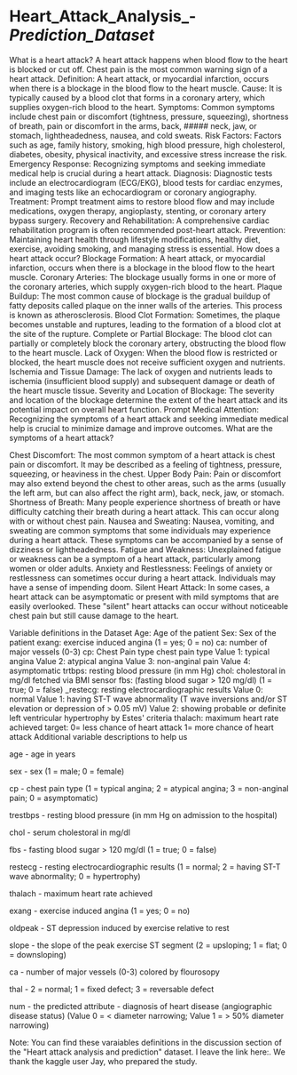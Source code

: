 # Heart_Attack_Analysis_-_Prediction_Dataset_

What is a heart attack?
A heart attack happens when blood flow to the heart is blocked or cut off. Chest pain is the most common warning sign of a heart attack.
Definition: A heart attack, or myocardial infarction, occurs when there is a blockage in the blood flow to the heart muscle.
Cause: It is typically caused by a blood clot that forms in a coronary artery, which supplies oxygen-rich blood to the heart.
Symptoms: Common symptoms include chest pain or discomfort (tightness, pressure, squeezing), shortness of breath, pain or discomfort in the arms, back, ##### neck, jaw, or stomach, lightheadedness, nausea, and cold sweats.
Risk Factors: Factors such as age, family history, smoking, high blood pressure, high cholesterol, diabetes, obesity, physical inactivity, and excessive stress increase the risk.
Emergency Response: Recognizing symptoms and seeking immediate medical help is crucial during a heart attack.
Diagnosis: Diagnostic tests include an electrocardiogram (ECG/EKG), blood tests for cardiac enzymes, and imaging tests like an echocardiogram or coronary angiography.
Treatment: Prompt treatment aims to restore blood flow and may include medications, oxygen therapy, angioplasty, stenting, or coronary artery bypass surgery.
Recovery and Rehabilitation: A comprehensive cardiac rehabilitation program is often recommended post-heart attack.
Prevention: Maintaining heart health through lifestyle modifications, healthy diet, exercise, avoiding smoking, and managing stress is essential.
How does a heart attack occur?
Blockage Formation: A heart attack, or myocardial infarction, occurs when there is a blockage in the blood flow to the heart muscle.
Coronary Arteries: The blockage usually forms in one or more of the coronary arteries, which supply oxygen-rich blood to the heart.
Plaque Buildup: The most common cause of blockage is the gradual buildup of fatty deposits called plaque on the inner walls of the arteries. This process is known as atherosclerosis.
Blood Clot Formation: Sometimes, the plaque becomes unstable and ruptures, leading to the formation of a blood clot at the site of the rupture.
Complete or Partial Blockage: The blood clot can partially or completely block the coronary artery, obstructing the blood flow to the heart muscle.
Lack of Oxygen: When the blood flow is restricted or blocked, the heart muscle does not receive sufficient oxygen and nutrients.
Ischemia and Tissue Damage: The lack of oxygen and nutrients leads to ischemia (insufficient blood supply) and subsequent damage or death of the heart muscle tissue.
Severity and Location of Blockage: The severity and location of the blockage determine the extent of the heart attack and its potential impact on overall heart function.
Prompt Medical Attention: Recognizing the symptoms of a heart attack and seeking immediate medical help is crucial to minimize damage and improve outcomes.
What are the symptoms of a heart attack?

Chest Discomfort: The most common symptom of a heart attack is chest pain or discomfort. It may be described as a feeling of tightness, pressure, squeezing, or heaviness in the chest. Upper Body Pain: Pain or discomfort may also extend beyond the chest to other areas, such as the arms (usually the left arm, but can also affect the right arm), back, neck, jaw, or stomach. Shortness of Breath: Many people experience shortness of breath or have difficulty catching their breath during a heart attack. This can occur along with or without chest pain. Nausea and Sweating: Nausea, vomiting, and sweating are common symptoms that some individuals may experience during a heart attack. These symptoms can be accompanied by a sense of dizziness or lightheadedness. Fatigue and Weakness: Unexplained fatigue or weakness can be a symptom of a heart attack, particularly among women or older adults. Anxiety and Restlessness: Feelings of anxiety or restlessness can sometimes occur during a heart attack. Individuals may have a sense of impending doom. Silent Heart Attack: In some cases, a heart attack can be asymptomatic or present with mild symptoms that are easily overlooked. These "silent" heart attacks can occur without noticeable chest pain but still cause damage to the heart.

Variable definitions in the Dataset
Age: Age of the patient Sex: Sex of the patient exang: exercise induced angina (1 = yes; 0 = no) ca: number of major vessels (0-3) cp: Chest Pain type chest pain type Value 1: typical angina Value 2: atypical angina Value 3: non-anginal pain Value 4: asymptomatic trtbps: resting blood pressure (in mm Hg) chol: cholestoral in mg/dl fetched via BMI sensor fbs: (fasting blood sugar > 120 mg/dl) (1 = true; 0 = false) _restecg: resting electrocardiographic results Value 0: normal Value 1: having ST-T wave abnormality (T wave inversions and/or ST elevation or depression of > 0.05 mV) Value 2: showing probable or definite left ventricular hypertrophy by Estes' criteria thalach: maximum heart rate achieved target: 0= less chance of heart attack 1= more chance of heart attack Additional variable descriptions to help us

age - age in years

sex - sex (1 = male; 0 = female)

cp - chest pain type (1 = typical angina; 2 = atypical angina; 3 = non-anginal pain; 0 = asymptomatic)

trestbps - resting blood pressure (in mm Hg on admission to the hospital)

chol - serum cholestoral in mg/dl

fbs - fasting blood sugar > 120 mg/dl (1 = true; 0 = false)

restecg - resting electrocardiographic results (1 = normal; 2 = having ST-T wave abnormality; 0 = hypertrophy)

thalach - maximum heart rate achieved

exang - exercise induced angina (1 = yes; 0 = no)

oldpeak - ST depression induced by exercise relative to rest

slope - the slope of the peak exercise ST segment (2 = upsloping; 1 = flat; 0 = downsloping)

ca - number of major vessels (0-3) colored by flourosopy

thal - 2 = normal; 1 = fixed defect; 3 = reversable defect

num - the predicted attribute - diagnosis of heart disease (angiographic disease status) (Value 0 = < diameter narrowing; Value 1 = > 50% diameter narrowing)

Note: You can find these varaiables definitions in the discussion section of the "Heart attack analysis and prediction" dataset. I leave the link here:. We thank the kaggle user Jay, who prepared the study.
